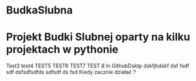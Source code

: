 # BudkaSlubna
# Projekt Budki Slubnej oparty na kilku projektach w pythonie 
Test3 
test4
TEST5
TEST6
TEST7
TEST 8 In GithubDsktp
dskfjhdskf
dsf
fsdf
sdf
dsfsdfsdfds
sdfsdf
ds
fsd
Kiedy zacznie działać ?
